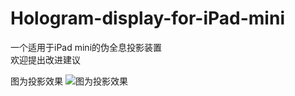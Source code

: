 # Hologram-display-for-iPad-mini
一个适用于iPad mini的伪全息投影装置<br>
欢迎提出改进建议<br>

图为投影效果
![图为投影效果](https://github.com/noname390/Hologram-display-for-iPad-mini/blob/main/%E6%8A%95%E5%BD%B1%E6%95%88%E6%9E%9C.jpg "投影效果")
